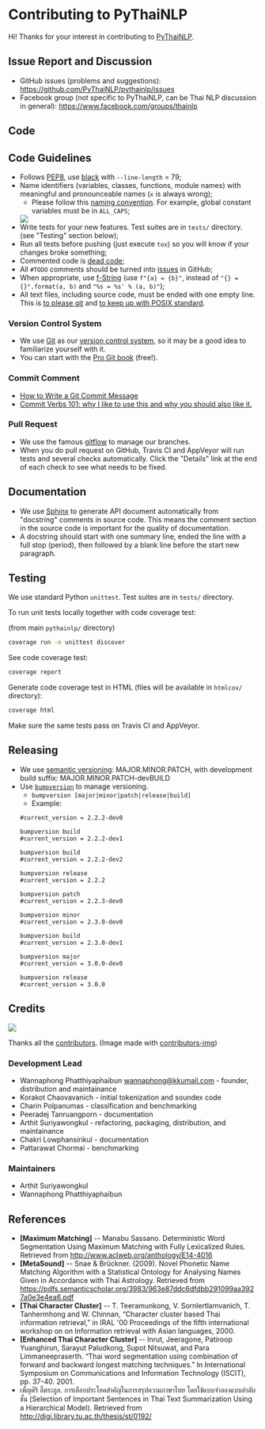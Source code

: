 # Contributing to PyThaiNLP

Hi! Thanks for your interest in contributing to [PyThaiNLP](https://github.com/PyThaiNLP/pythainlp).


## Issue Report and Discussion

- GitHub issues (problems and suggestions): https://github.com/PyThaiNLP/pythainlp/issues
- Facebook group (not specific to PyThaiNLP, can be Thai NLP discussion in general): https://www.facebook.com/groups/thainlp


## Code

## Code Guidelines

- Follows [PEP8](http://www.python.org/dev/peps/pep-0008/), use [black](https://github.com/ambv/black) with `--line-length` = 79;
- Name identifiers (variables, classes, functions, module names) with meaningful
  and pronounceable names (`x` is always wrong);
  - Please follow this [naming convention](https://namingconvention.org/python/). For example, global constant variables must be in `ALL_CAPS`;
  <img src="https://i.stack.imgur.com/uBr10.png" />
- Write tests for your new features. Test suites are in `tests/` directory. (see "Testing" section below);
- Run all tests before pushing (just execute `tox`) so you will know if your
  changes broke something;
- Commented code is [dead
  code](http://www.codinghorror.com/blog/2008/07/coding-without-comments.html);
- All `#TODO` comments should be turned into [issues](https://github.com/pythainlp/pythainlp/issues) in GitHub;
- When appropriate, use [f-String](https://www.python.org/dev/peps/pep-0498/)
  (use `f"{a} = {b}"`, instead of `"{} = {}".format(a, b)` and `"%s = %s' % (a, b)"`);
- All text files, including source code, must be ended with one empty line. This is [to please git](https://stackoverflow.com/questions/5813311/no-newline-at-end-of-file#5813359) and [to keep up with POSIX standard](https://stackoverflow.com/questions/729692/why-should-text-files-end-with-a-newline).

### Version Control System

- We use [Git](http://git-scm.com/) as our [version control system](http://en.wikipedia.org/wiki/Revision_control),
so it may be a good idea to familiarize yourself with it.
- You can start with the [Pro Git book](http://git-scm.com/book/) (free!).

### Commit Comment

- [How to Write a Git Commit Message](https://chris.beams.io/posts/git-commit/)
- [Commit Verbs 101: why I like to use this and why you should also like it.](https://chris.beams.io/posts/git-commit/)

### Pull Request

- We use the famous [gitflow](http://nvie.com/posts/a-successful-git-branching-model/)
to manage our branches.
- When you do pull request on GitHub, Travis CI and AppVeyor will run tests
and several checks automatically. Click the "Details" link at the end of
each check to see what needs to be fixed.


## Documentation

- We use [Sphinx](https://www.sphinx-doc.org/en/master/) to generate API document
automatically from "docstring" comments in source code. This means the comment
section in the source code is important for the quality of documentation.
- A docstring should start with one summary line, ended the line with a full stop (period),
then followed by a blank line before the start new paragraph.


## Testing

We use standard Python `unittest`. Test suites are in `tests/` directory.

To run unit tests locally together with code coverage test:

(from main `pythainlp/` directory)
```sh
coverage run -m unittest discover
```

See code coverage test:
```sh
coverage report
```

Generate code coverage test in HTML (files will be available in `htmlcov/` directory):
```sh
coverage html
```

Make sure the same tests pass on Travis CI and AppVeyor.


## Releasing
- We use [semantic versioning](https://semver.org/): MAJOR.MINOR.PATCH, with development build suffix: MAJOR.MINOR.PATCH-devBUILD
- Use [`bumpversion`](https://github.com/c4urself/bump2version/#installation) to manage versioning.
  - `bumpversion [major|minor|patch|release|build]`
  - Example:
  ```
  #current_version = 2.2.2-dev0

  bumpversion build
  #current_version = 2.2.2-dev1

  bumpversion build
  #current_version = 2.2.2-dev2

  bumpversion release
  #current_version = 2.2.2

  bumpversion patch
  #current_version = 2.2.3-dev0

  bumpversion minor
  #current_version = 2.3.0-dev0

  bumpversion build
  #current_version = 2.3.0-dev1

  bumpversion major
  #current_version = 3.0.0-dev0

  bumpversion release
  #current_version = 3.0.0
  ```


## Credits

<a href="https://github.com/PyThaiNLP/pythainlp/graphs/contributors">
  <img src="https://contributors-img.firebaseapp.com/image?repo=PyThaiNLP/pythainlp" />
</a>

Thanks all the [contributors](https://github.com/PyThaiNLP/pythainlp/graphs/contributors). (Image made with [contributors-img](https://contributors-img.firebaseapp.com))

### Development Lead
- Wannaphong Phatthiyaphaibun <wannaphong@kkumail.com> - founder, distribution and maintainance
- Korakot Chaovavanich - initial tokenization and soundex code
- Charin Polpanumas - classification and benchmarking
- Peeradej Tanruangporn - documentation
- Arthit Suriyawongkul - refactoring, packaging, distribution, and maintainance
- Chakri Lowphansirikul - documentation
- Pattarawat Chormai - benchmarking

### Maintainers
- Arthit Suriyawongkul
- Wannaphong Phatthiyaphaibun


## References

- **[Maximum Matching]** -- Manabu Sassano. Deterministic Word Segmentation Using Maximum Matching with Fully Lexicalized Rules. Retrieved from http://www.aclweb.org/anthology/E14-4016
- **[MetaSound]** -- Snae & Brückner. (2009). Novel Phonetic Name Matching Algorithm with a Statistical Ontology for Analysing Names Given in Accordance with Thai Astrology. Retrieved from https://pdfs.semanticscholar.org/3983/963e87ddc6dfdbb291099aa3927a0e3e4ea6.pdf
- **[Thai Character Cluster]** -- T. Teeramunkong, V. Sornlertlamvanich, T. Tanhermhong and W. Chinnan, “Character cluster based Thai information retrieval,” in IRAL '00 Proceedings of the fifth international workshop on on Information retrieval with Asian languages, 2000.
- **[Enhanced Thai Character Cluster]** -- Inrut, Jeeragone, Patiroop Yuanghirun, Sarayut Paludkong, Supot Nitsuwat, and Para Limmaneepraserth. “Thai word segmentation using combination of forward and backward longest matching techniques.” In International Symposium on Communications and Information Technology (ISCIT), pp. 37-40. 2001.
- เพ็ญศิริ ลี้ตระกูล. การเลือกประโยคสำคัญในการสรุปความภาษาไทย โดยใช้แบบจำลองแบบลำดับชั้น (Selection of Important Sentences in Thai Text Summarization Using a Hierarchical Model). Retrieved from http://digi.library.tu.ac.th/thesis/st/0192/

